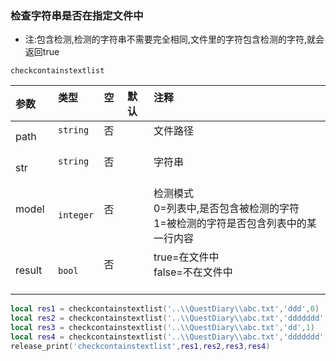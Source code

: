 ### 检查字符串是否在指定文件中

- 注:包含检测,检测的字符串不需要完全相同,文件里的字符包含检测的字符,就会返回true

`checkcontainstextlist`

| 参数   | 类型      | 空   | 默认 | 注释                                                                                  |
| :----- | :-------- | :--- | :--- | :------------------------------------------------------------------------------------ |
| path   | `string`  | 否   |      | 文件路径                                                                              |
| str    | `string`  | 否   |      | 字符串                                                                                |
| model  | `integer` | 否   |      | 检测模式<br />0=列表中,是否包含被检测的字符<br />1=被检测的字符是否包含列表中的某一行内容 |
| result | `bool`    | 否   |      | true=在文件中<br />false=不在文件中                                                     |
```lua
local res1 = checkcontainstextlist('..\\QuestDiary\\abc.txt','ddd',0)
local res2 = checkcontainstextlist('..\\QuestDiary\\abc.txt','ddddddd',0)
local res3 = checkcontainstextlist('..\\QuestDiary\\abc.txt','dd',1)
local res4 = checkcontainstextlist('..\\QuestDiary\\abc.txt','ddddddd',1)
release_print('checkcontainstextlist',res1,res2,res3,res4)
```
